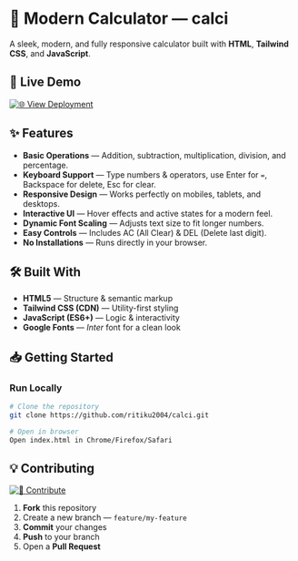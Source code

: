 # 🧮 Modern Calculator — **calci**

A sleek, modern, and fully responsive calculator built with **HTML**, **Tailwind CSS**, and **JavaScript**.

## 🚀 Live Demo

[![🌐 View Deployment](https://img.shields.io/badge/Live%20Demo-Click%20Here-blue?style=for-the-badge)](https://ritiku2004.github.io/calci/)

## ✨ Features

* **Basic Operations** — Addition, subtraction, multiplication, division, and percentage.
* **Keyboard Support** — Type numbers & operators, use Enter for `=`, Backspace for delete, Esc for clear.
* **Responsive Design** — Works perfectly on mobiles, tablets, and desktops.
* **Interactive UI** — Hover effects and active states for a modern feel.
* **Dynamic Font Scaling** — Adjusts text size to fit longer numbers.
* **Easy Controls** — Includes AC (All Clear) & DEL (Delete last digit).
* **No Installations** — Runs directly in your browser.

## 🛠 Built With

* **HTML5** — Structure & semantic markup
* **Tailwind CSS (CDN)** — Utility-first styling
* **JavaScript (ES6+)** — Logic & interactivity
* **Google Fonts** — *Inter* font for a clean look

## 📥 Getting Started

### Run Locally

```bash
# Clone the repository
git clone https://github.com/ritiku2004/calci.git

# Open in browser
Open index.html in Chrome/Firefox/Safari
```

## 💡 Contributing

[![🤝 Contribute](https://img.shields.io/badge/Contribute-Fork%20%26%20PR-green?style=for-the-badge)](https://github.com/ritiku2004/calci/fork)

1. **Fork** this repository
2. Create a new branch — `feature/my-feature`
3. **Commit** your changes
4. **Push** to your branch
5. Open a **Pull Request**
